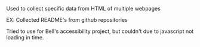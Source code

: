 Used to collect specific data from HTML of multiple webpages


EX: Collected README's from github repositories

Tried to use for Bell's accessibility project, but couldn't due to javascript not loading in time.